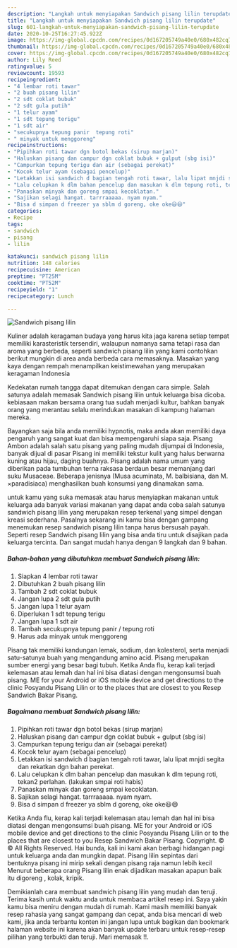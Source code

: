 ```yaml
---
description: "Langkah untuk menyiapakan Sandwich pisang lilin terupdate"
title: "Langkah untuk menyiapakan Sandwich pisang lilin terupdate"
slug: 601-langkah-untuk-menyiapakan-sandwich-pisang-lilin-terupdate
date: 2020-10-25T16:27:45.922Z
image: https://img-global.cpcdn.com/recipes/0d167205749a40e0/680x482cq70/sandwich-pisang-lilin-foto-resep-utama.jpg
thumbnail: https://img-global.cpcdn.com/recipes/0d167205749a40e0/680x482cq70/sandwich-pisang-lilin-foto-resep-utama.jpg
cover: https://img-global.cpcdn.com/recipes/0d167205749a40e0/680x482cq70/sandwich-pisang-lilin-foto-resep-utama.jpg
author: Lily Reed
ratingvalue: 5
reviewcount: 19593
recipeingredient:
- "4 lembar roti tawar"
- "2 buah pisang lilin"
- "2 sdt coklat bubuk"
- "2 sdt gula putih"
- "1 telur ayam"
- "1 sdt tepung terigu"
- "1 sdt air"
- "secukupnya tepung panir  tepung roti"
- " minyak untuk menggoreng"
recipeinstructions:
- "Pipihkan roti tawar dgn botol bekas (sirup marjan)"
- "Haluskan pisang dan campur dgn coklat bubuk + gulput (sbg isi)"
- "Campurkan tepung terigu dan air (sebagai perekat)"
- "Kocok telur ayam (sebagai pencelup)"
- "Letakkan isi sandwich d bagian tengah roti tawar, lalu lipat mnjdi segita dan rekatkan dgn bahan perekat."
- "Lalu celupkan k dlm bahan pencelup dan masukan k dlm tepung roti, tekan2 perlahan. (lakukan smpai roti habis)"
- "Panaskan minyak dan goreng smpai kecoklatan."
- "Sajikan selagi hangat. tarrraaaaa. nyam nyam."
- "Bisa d simpan d freezer ya sblm d goreng, oke oke😃😄"
categories:
- Recipe
tags:
- sandwich
- pisang
- lilin

katakunci: sandwich pisang lilin 
nutrition: 148 calories
recipecuisine: American
preptime: "PT25M"
cooktime: "PT52M"
recipeyield: "1"
recipecategory: Lunch

---
```



![Sandwich pisang lilin](https://img-global.cpcdn.com/recipes/0d167205749a40e0/680x482cq70/sandwich-pisang-lilin-foto-resep-utama.jpg)

Kuliner adalah keragaman budaya yang harus kita jaga karena setiap tempat memiliki karasteristik tersendiri, walaupun namanya sama tetapi rasa dan aroma yang berbeda, seperti sandwich pisang lilin yang kami contohkan berikut mungkin di area anda berbeda cara memasaknya. Masakan yang kaya dengan rempah menampilkan keistimewahan yang merupakan keragaman Indonesia

Kedekatan rumah tangga dapat ditemukan dengan cara simple. Salah satunya adalah memasak Sandwich pisang lilin untuk keluarga bisa dicoba. kebiasaan makan bersama orang tua sudah menjadi kultur, bahkan banyak orang yang merantau selalu merindukan masakan di kampung halaman mereka.

Bayangkan saja bila anda memiliki hypnotis, maka anda akan memiliki daya pengaruh yang sangat kuat dan bisa mempengaruhi siapa saja. Pisang Ambon adalah salah satu pisang yang paling mudah dijumpai di Indonesia, banyak dijual di pasar Pisang ini memiliki tekstur kulit yang halus berwarna kuning atau hijau, daging buahnya. Pisang adalah nama umum yang diberikan pada tumbuhan terna raksasa berdaun besar memanjang dari suku Musaceae. Beberapa jenisnya (Musa acuminata, M. balbisiana, dan M. ×paradisiaca) menghasilkan buah konsumsi yang dinamakan sama.

untuk kamu yang suka memasak atau harus menyiapkan makanan untuk keluarga ada banyak variasi makanan yang dapat anda coba salah satunya sandwich pisang lilin yang merupakan resep terkenal yang simpel dengan kreasi sederhana. Pasalnya sekarang ini kamu bisa dengan gampang menemukan resep sandwich pisang lilin tanpa harus bersusah payah.
Seperti resep Sandwich pisang lilin yang bisa anda tiru untuk disajikan pada keluarga tercinta. Dan sangat mudah hanya dengan 9 langkah dan 9 bahan.


<!--inarticleads1-->

##### Bahan-bahan yang dibutuhkan membuat Sandwich pisang lilin:

1. Siapkan 4 lembar roti tawar
1. Dibutuhkan 2 buah pisang lilin
1. Tambah 2 sdt coklat bubuk
1. Jangan lupa 2 sdt gula putih
1. Jangan lupa 1 telur ayam
1. Diperlukan 1 sdt tepung terigu
1. Jangan lupa 1 sdt air
1. Tambah secukupnya tepung panir / tepung roti
1. Harus ada  minyak untuk menggoreng


Pisang tak memiliki kandungan lemak, sodium, dan kolesterol, serta menjadi satu-satunya buah yang mengandung amino acid. Pisang merupakan sumber energi yang besar bagi tubuh. Ketika Anda flu, kerap kali terjadi kelemasan atau lemah dan hal ini bisa diatasi dengan mengonsumsi buah pisang. ME for your Android or iOS mobile device and get directions to the clinic Posyandu Pisang Lilin or to the places that are closest to you Resep Sandwich Bakar Pisang. 

<!--inarticleads2-->

##### Bagaimana membuat  Sandwich pisang lilin:

1. Pipihkan roti tawar dgn botol bekas (sirup marjan)
1. Haluskan pisang dan campur dgn coklat bubuk + gulput (sbg isi)
1. Campurkan tepung terigu dan air (sebagai perekat)
1. Kocok telur ayam (sebagai pencelup)
1. Letakkan isi sandwich d bagian tengah roti tawar, lalu lipat mnjdi segita dan rekatkan dgn bahan perekat.
1. Lalu celupkan k dlm bahan pencelup dan masukan k dlm tepung roti, tekan2 perlahan. (lakukan smpai roti habis)
1. Panaskan minyak dan goreng smpai kecoklatan.
1. Sajikan selagi hangat. tarrraaaaa. nyam nyam.
1. Bisa d simpan d freezer ya sblm d goreng, oke oke😃😄


Ketika Anda flu, kerap kali terjadi kelemasan atau lemah dan hal ini bisa diatasi dengan mengonsumsi buah pisang. ME for your Android or iOS mobile device and get directions to the clinic Posyandu Pisang Lilin or to the places that are closest to you Resep Sandwich Bakar Pisang. Copyright. © © All Rights Reserved. Hai bunda, kali ini kami akan berbagi hidangan pagi untuk keluarga anda dan mungkin dapat. Pisang lilin sepintas dari bentuknya pisang ini mirip sekali dengan pisang raja namun lebih kecil Menurut beberapa orang Pisang lilin enak dijadikan masakan apapun baik itu digoreng , kolak, kripik. 

Demikianlah cara membuat sandwich pisang lilin yang mudah dan teruji. Terima kasih untuk waktu anda untuk membaca artikel resep ini. Saya yakin kamu bisa meniru dengan mudah di rumah. Kami masih memiliki banyak resep rahasia yang sangat gampang dan cepat, anda bisa mencari di web kami, jika anda terbantu konten ini jangan lupa untuk bagikan dan bookmark halaman website ini karena akan banyak update terbaru untuk resep-resep pilihan yang terbukti dan teruji. Mari memasak !!. 
